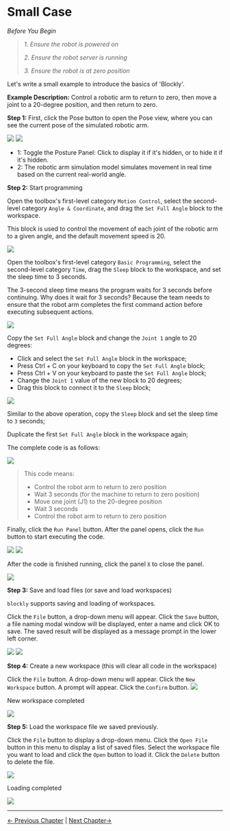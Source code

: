 # Small Case

*Before You Begin*

> *1. Ensure the robot is powered on*
> 
> *2. Ensure the robot server is running*
> 
> *3. Ensure the robot is at zero position*


Let's write a small example to introduce the basics of 'Blockly'.

**Example Description:** Control a robotic arm to return to zero, then move a joint to a 20-degree position, and then return to zero.

**Step 1:** First, click the Pose button to open the Pose view, where you can see the current pose of the simulated robotic arm.

<img src="../../../resources/3-FunctionsAndApplications/5.myBlockly/blockly/posture-btn.png" />

<img src="../../../resources/3-FunctionsAndApplications/5.myBlockly/blockly/posture.png" />

- 1: Toggle the Posture Panel: Click to display it if it's hidden, or to hide it if it's hidden.
- 2: The robotic arm simulation model simulates movement in real time based on the current real-world angle.

**Step 2:** Start programming

Open the toolbox's first-level category `Motion Control`, select the second-level category `Angle & Coordinate`, and drag the `Set Full Angle` block to the workspace.

This block is used to control the movement of each joint of the robotic arm to a given angle, and the default movement speed is 20.

<img src="../../../resources/3-FunctionsAndApplications/5.myBlockly/blockly/case1.png" />

Open the toolbox's first-level category `Basic Programming`, select the second-level category `Time`, drag the `Sleep` block to the workspace, and set the sleep time to 3 seconds.

The 3-second sleep time means the program waits for 3 seconds before continuing. Why does it wait for 3 seconds? Because the team needs to ensure that the robot arm completes the first command action before executing subsequent actions.

<img src="../../../resources/3-FunctionsAndApplications/5.myBlockly/blockly/case2.png" />

Copy the `Set Full Angle` block and change the `Joint 1` angle to 20 degrees:

- Click and select the `Set Full Angle` block in the workspace;
- Press Ctrl + C on your keyboard to copy the `Set Full Angle` block;
- Press Ctrl + V on your keyboard to paste the `Set Full Angle` block;
- Change the `Joint 1` value of the new block to 20 degrees;
- Drag this block to connect it to the `Sleep` block;
<img src="../../../resources/3-FunctionsAndApplications/5.myBlockly/blockly/case3.png" />

Similar to the above operation, copy the `Sleep` block and set the sleep time to `3` seconds;

Duplicate the first `Set Full Angle` block in the workspace again;

The complete code is as follows:

<img src="../../../resources/3-FunctionsAndApplications/5.myBlockly/blockly/case4.png" />

> This code means:
>
> - Control the robot arm to return to zero position<br />
> - Wait 3 seconds (for the machine to return to zero position)<br />
> - Move one joint (J1) to the 20-degree position<br />
> - Wait 3 seconds<br />
> - Control the robot arm to return to zero position<br />

Finally, click the `Run Panel` button. After the panel opens, click the `Run` button to start executing the code.

<img src="../../../resources/3-FunctionsAndApplications/5.myBlockly/blockly/case12.png" />

<img src="../../../resources/3-FunctionsAndApplications/5.myBlockly/blockly/case13.png" />

After the code is finished running, click the panel `X` to close the panel.

<img src="../../../resources/3-FunctionsAndApplications/5.myBlockly/blockly/case14.png" />

**Step 3:** Save and load files (or save and load workspaces)

`blockly` supports saving and loading of workspaces.

Click the `File` button, a drop-down menu will appear. Click the `Save` button, a file naming modal window will be displayed, enter a name and click OK to save. The saved result will be displayed as a message prompt in the lower left corner.

<img src="../../../resources/3-FunctionsAndApplications/5.myBlockly/blockly/case7.png" />

<img src="../../../resources/3-FunctionsAndApplications/5.myBlockly/blockly/case10.png" />

**Step 4:** Create a new workspace (this will clear all code in the workspace)

Click the `File` button. A drop-down menu will appear. Click the `New Workspace` button. A prompt will appear. Click the `Confirm` button.
<img src="../../../resources/3-FunctionsAndApplications/5.myBlockly/blockly/case8.png" />

New workspace completed

<img src="../../../resources/3-FunctionsAndApplications/5.myBlockly/blockly/case9.png" />

**Step 5:** Load the workspace file we saved previously.

Click the `File` button to display a drop-down menu. Click the `Open File` button in this menu to display a list of saved files. Select the workspace file you want to load and click the `Open` button to load it. Click the `Delete` button to delete the file.

<img src="../../../resources/3-FunctionsAndApplications/5.myBlockly/blockly/case11.png" />

Loading completed

<img src="../../../resources/3-FunctionsAndApplications/5.myBlockly/blockly/case4.png" />

---

[← Previous Chapter](./5.5.2-interfaceDescription.md) | [Next Chapter→](./5.5.4-autofill.md)

